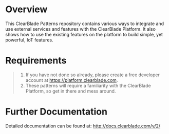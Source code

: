 # Overview


This ClearBlade Patterns repository contains various ways to integrate and use external services and features with the ClearBlade Platform. It also shows how to use the existing features on the platform to build simple, yet powerful, IoT features. 

# Requirements

>1. If you have not done so already, please create a free developer account at https://platform.clearblade.com. 
>2. These patterns will require a familiarity with the ClearBlade Platform, so get in there and mess around.

# Further Documentation

Detailed documentation can be found at:
http://docs.clearblade.com/v/2/
